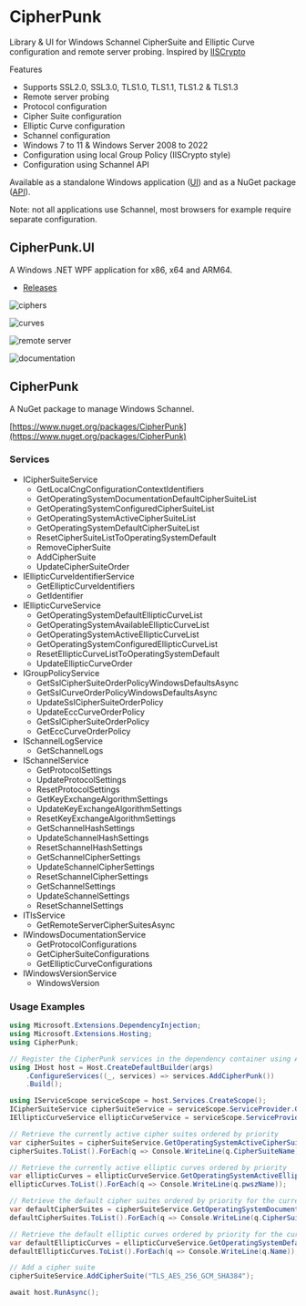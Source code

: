 
# CipherPunk

Library & UI for Windows Schannel CipherSuite and Elliptic Curve configuration and remote server probing.
Inspired by [IISCrypto](https://www.nartac.com/Products/IISCrypto/)

Features
* Supports SSL2.0, SSL3.0, TLS1.0, TLS1.1, TLS1.2 & TLS1.3
* Remote server probing
* Protocol configuration
* Cipher Suite configuration
* Elliptic Curve configuration
* Schannel configuration
* Windows 7 to 11 & Windows Server 2008 to 2022
* Configuration using local Group Policy (IISCrypto style)
* Configuration using Schannel API

Available as a standalone Windows application ([UI](#cipherpunkui)) and as a NuGet package ([API](#cipherpunk-1)).

Note: not all applications use Schannel, most browsers for example require separate configuration.

## CipherPunk.UI

A Windows .NET WPF application for x86, x64 and ARM64.

* [Releases](https://github.com/Rans4ckeR/CipherPunk/releases)

![ciphers](https://github.com/Rans4ckeR/CipherPunk/assets/25006126/65156a88-c1fb-4d74-b156-f97e96955b54)

![curves](https://github.com/Rans4ckeR/CipherPunk/assets/25006126/ab9b4978-c09e-4e67-a217-36a2acdc162c)

![remote server](https://github.com/Rans4ckeR/CipherPunk/assets/25006126/90f40e63-5b70-45dd-8850-5661d66af9f5)

![documentation](https://github.com/Rans4ckeR/CipherPunk/assets/25006126/9033637e-1b89-4a94-8b01-adbd48c36fdf)

## CipherPunk

A NuGet package to manage Windows Schannel.

[https://www.nuget.org/packages/CipherPunk](https://www.nuget.org/packages/CipherPunk)

### Services

* ICipherSuiteService
  * GetLocalCngConfigurationContextIdentifiers
  * GetOperatingSystemDocumentationDefaultCipherSuiteList
  * GetOperatingSystemConfiguredCipherSuiteList
  * GetOperatingSystemActiveCipherSuiteList
  * GetOperatingSystemDefaultCipherSuiteList
  * ResetCipherSuiteListToOperatingSystemDefault
  * RemoveCipherSuite
  * AddCipherSuite
  * UpdateCipherSuiteOrder
* IEllipticCurveIdentifierService
  * GetEllipticCurveIdentifiers
  * GetIdentifier
* IEllipticCurveService
  * GetOperatingSystemDefaultEllipticCurveList
  * GetOperatingSystemAvailableEllipticCurveList
  * GetOperatingSystemActiveEllipticCurveList
  * GetOperatingSystemConfiguredEllipticCurveList
  * ResetEllipticCurveListToOperatingSystemDefault
  * UpdateEllipticCurveOrder
* IGroupPolicyService
  * GetSslCipherSuiteOrderPolicyWindowsDefaultsAsync
  * GetSslCurveOrderPolicyWindowsDefaultsAsync
  * UpdateSslCipherSuiteOrderPolicy
  * UpdateEccCurveOrderPolicy
  * GetSslCipherSuiteOrderPolicy
  * GetEccCurveOrderPolicy
* ISchannelLogService
  * GetSchannelLogs
* ISchannelService
  * GetProtocolSettings
  * UpdateProtocolSettings
  * ResetProtocolSettings
  * GetKeyExchangeAlgorithmSettings
  * UpdateKeyExchangeAlgorithmSettings
  * ResetKeyExchangeAlgorithmSettings
  * GetSchannelHashSettings
  * UpdateSchannelHashSettings
  * ResetSchannelHashSettings
  * GetSchannelCipherSettings
  * UpdateSchannelCipherSettings
  * ResetSchannelCipherSettings
  * GetSchannelSettings
  * UpdateSchannelSettings
  * ResetSchannelSettings
* ITlsService
  * GetRemoteServerCipherSuitesAsync
* IWindowsDocumentationService
  * GetProtocolConfigurations
  * GetCipherSuiteConfigurations
  * GetEllipticCurveConfigurations
* IWindowsVersionService
  * WindowsVersion

### Usage Examples

```C#
using Microsoft.Extensions.DependencyInjection;
using Microsoft.Extensions.Hosting;
using CipherPunk;

// Register the CipherPunk services in the dependency container using AddCipherPunk()
using IHost host = Host.CreateDefaultBuilder(args)
    .ConfigureServices((_, services) => services.AddCipherPunk())
    .Build();

using IServiceScope serviceScope = host.Services.CreateScope();
ICipherSuiteService cipherSuiteService = serviceScope.ServiceProvider.GetRequiredService<ICipherSuiteService>();
IEllipticCurveService ellipticCurveService = serviceScope.ServiceProvider.GetRequiredService<IEllipticCurveService>();

// Retrieve the currently active cipher suites ordered by priority
var cipherSuites = cipherSuiteService.GetOperatingSystemActiveCipherSuiteList();
cipherSuites.ToList().ForEach(q => Console.WriteLine(q.CipherSuiteName));

// Retrieve the currently active elliptic curves ordered by priority
var ellipticCurves = ellipticCurveService.GetOperatingSystemActiveEllipticCurveList();
ellipticCurves.ToList().ForEach(q => Console.WriteLine(q.pwszName));

// Retrieve the default cipher suites ordered by priority for the current OS
var defaultCipherSuites = cipherSuiteService.GetOperatingSystemDocumentationDefaultCipherSuiteList();
defaultCipherSuites.ToList().ForEach(q => Console.WriteLine(q.CipherSuite));

// Retrieve the default elliptic curves ordered by priority for the current OS
var defaultEllipticCurves = ellipticCurveService.GetOperatingSystemDefaultEllipticCurveList();
defaultEllipticCurves.ToList().ForEach(q => Console.WriteLine(q.Name));

// Add a cipher suite
cipherSuiteService.AddCipherSuite("TLS_AES_256_GCM_SHA384");

await host.RunAsync();
```
